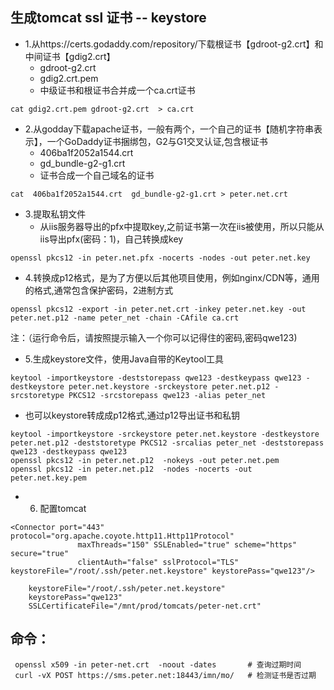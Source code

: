 ## 生成tomcat ssl 证书 -- keystore
+ 1.从https://certs.godaddy.com/repository/下载根证书【gdroot-g2.crt】和中间证书【gdig2.crt】
	+ gdroot-g2.crt
	+ gdig2.crt.pem
	+ 中级证书和根证书合并成一个ca.crt证书
```
cat gdig2.crt.pem gdroot-g2.crt  > ca.crt
```
+ 2.从godday下载apache证书，一般有两个，一个自己的证书【随机字符串表示】，一个GoDaddy证书捆绑包，G2与G1交叉认证,包含根证书
	+ 406ba1f2052a1544.crt
	+ gd_bundle-g2-g1.crt
	+ 证书合成一个自己域名的证书
```
cat  406ba1f2052a1544.crt  gd_bundle-g2-g1.crt > peter.net.crt
```
+ 3.提取私钥文件
	+ 从iis服务器导出的pfx中提取key,之前证书第一次在iis被使用，所以只能从iis导出pfx(密码：1)，自己转换成key
```
openssl pkcs12 -in peter.net.pfx -nocerts -nodes -out peter.net.key
```
+ 4.转换成p12格式，是为了方便以后其他项目使用，例如nginx/CDN等，通用的格式,通常包含保护密码，2进制方式
```
openssl pkcs12 -export -in peter.net.crt -inkey peter.net.key -out peter.net.p12 -name peter_net -chain -CAfile ca.crt
```
注：（运行命令后，请按照提示输入一个你可以记得住的密码,密码qwe123)
+ 5.生成keystore文件，使用Java自带的Keytool工具
```
keytool -importkeystore -deststorepass qwe123 -destkeypass qwe123 -destkeystore peter.net.keystore -srckeystore peter.net.p12 -srcstoretype PKCS12 -srcstorepass qwe123 -alias peter_net
```
 + 也可以keystore转成成p12格式,通过p12导出证书和私钥
```
keytool -importkeystore -srckeystore peter.net.keystore -destkeystore peter.net.p12 -deststoretype PKCS12 -srcalias peter_net -deststorepass qwe123 -destkeypass qwe123
openssl pkcs12 -in peter.net.p12  -nokeys -out peter.net.pem
openssl pkcs12 -in peter.net.p12  -nodes -nocerts -out peter.net.key.pem
```
+ 6. 配置tomcat
```
<Connector port="443" protocol="org.apache.coyote.http11.Http11Protocol" 
               maxThreads="150" SSLEnabled="true" scheme="https" secure="true" 
               clientAuth="false" sslProtocol="TLS"  keystoreFile="/root/.ssh/peter.net.keystore" keystorePass="qwe123"/> 
```
```
    keystoreFile="/root/.ssh/peter.net.keystore"
    keystorePass="qwe123"
    SSLCertificateFile="/mnt/prod/tomcats/peter-net.crt"
```


## 命令：
```
 openssl x509 -in peter-net.crt  -noout -dates       # 查询过期时间
 curl -vX POST https://sms.peter.net:18443/imn/mo/   # 检测证书是否过期
 ```